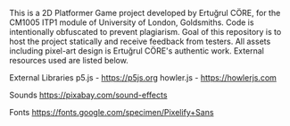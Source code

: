 This is a 2D Platformer Game project developed by Ertuğrul CÖRE, for the CM1005 ITP1 module of University of London, Goldsmiths.
Code is intentionally obfuscated to prevent plagiarism. Goal of this repository is to host the project statically and receive feedback from testers.
All assets including pixel-art design is Ertuğrul CÖRE's authentic work. External resources used are listed below.

External Libraries
p5.js - https://p5js.org
howler.js  - https://howlerjs.com

Sounds
https://pixabay.com/sound-effects

Fonts
https://fonts.google.com/specimen/Pixelify+Sans
